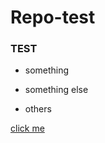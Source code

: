 # Repo-test

### TEST

* something

- something else
+ others


[click me](https://www.google.com)

[link text itself]:(http://www.reddit.com)
